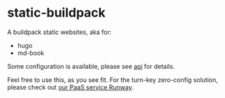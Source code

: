 # static-buildpack

A buildpack static websites, aka for:

* hugo
* md-book

Some configuration is available, please see [api](./api/) for details.

Feel free to use this, as you see fit. For the turn-key zero-config solution, please check out [our PaaS service Runway](https://www.runway.horse/).